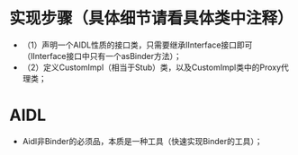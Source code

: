 
# 实现步骤（具体细节请看具体类中注释）

+ （1）声明一个AIDL性质的接口类，只需要继承IInterface接口即可（IInterface接口中只有一个asBinder方法）；
+ （2）定义CustomImpl（相当于Stub）类，以及CustomImpl类中的Proxy代理类；

# AIDL
+ Aidl非Binder的必须品，本质是一种工具（快速实现Binder的工具）；
